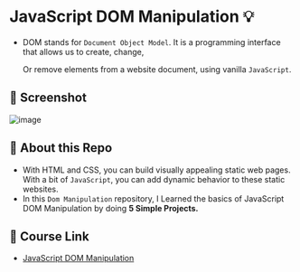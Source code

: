 # JavaScript DOM Manipulation :bulb: 
- DOM stands for `Document Object Model`. It is a programming interface that allows us to create, change,

  Or remove elements from a website document, using vanilla `JavaScript`.

## :camera_flash: Screenshot
![image](https://github.com/Hager-elhwarii/JavaScript-DOM-Manipulation/assets/80959882/241da77a-56e9-4078-b50f-43483c9bc262)

## 🌸 About this Repo
- With HTML and CSS, you can build visually appealing static web pages. With a bit of `JavaScript`, you can add dynamic behavior to these static websites.
- In this `Dom Manipulation` repository, I Learned the basics of JavaScript DOM Manipulation by doing **5 Simple Projects.** 

## 🚀 Course Link 
  - [JavaScript DOM Manipulation](https://www.youtube.com/watch?v=5fb2aPlgoys)
